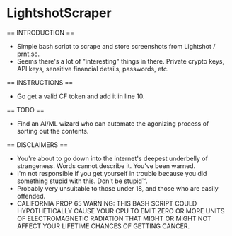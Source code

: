 # LightshotScraper

== INTRODUCTION ==
- Simple bash script to scrape and store screenshots from Lightshot / prnt.sc.
- Seems there's a lot of "interesting" things in there. Private crypto keys, API keys, sensitive financial details, passwords, etc.

== INSTRUCTIONS ==
- Go get a valid CF token and add it in line 10.

== TODO ==
- Find an AI/ML wizard who can automate the agonizing process of sorting out the contents.

== DISCLAIMERS ==

- You're about to go down into the internet's deepest underbelly of strangeness. Words cannot describe it. You've been warned.
- I'm not responsible if you get yourself in trouble because you did something stupid with this. Don't be stupid™.
- Probably very unsuitable to those under 18, and those who are easily offended.
- CALIFORNIA PROP 65 WARNING:
    THIS BASH SCRIPT COULD HYPOTHETICALLY CAUSE YOUR CPU TO EMIT ZERO OR MORE UNITS OF ELECTROMAGNETIC RADIATION THAT MIGHT OR MIGHT NOT AFFECT YOUR LIFETIME CHANCES OF GETTING CANCER.
